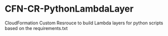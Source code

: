 # CFN-CR-PythonLambdaLayer
CloudFormation Custom Resrouce to build Lambda layers for python scripts based on the requirements.txt
